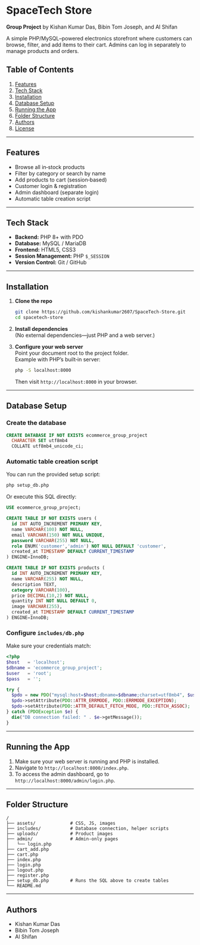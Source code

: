 ﻿# SpaceTech Store

**Group Project** by Kishan Kumar Das, Bibin Tom Joseph, and Al Shifan

A simple PHP/MySQL–powered electronics storefront where customers can browse, filter, and add items to their cart. Admins can log in separately to manage products and orders.

## Table of Contents

1. [Features](#features)
2. [Tech Stack](#tech-stack)
3. [Installation](#installation)
4. [Database Setup](#database-setup)
5. [Running the App](#running-the-app)
6. [Folder Structure](#folder-structure)
7. [Authors](#authors)
8. [License](#license)

---

## Features

- Browse all in‑stock products
- Filter by category or search by name
- Add products to cart (session‑based)
- Customer login & registration
- Admin dashboard (separate login)
- Automatic table creation script

---

## Tech Stack

- **Backend:** PHP 8+ with PDO
- **Database:** MySQL / MariaDB
- **Frontend:** HTML5, CSS3
- **Session Management:** PHP `$_SESSION`
- **Version Control:** Git / GitHub

---

## Installation

1. **Clone the repo**  
   ```bash
   git clone https://github.com/kishankumar2607/SpaceTech-Store.git
   cd spacetech-store
   ```

2. **Install dependencies**  
   (No external dependencies—just PHP and a web server.)

3. **Configure your web server**  
   Point your document root to the project folder.  
   Example with PHP’s built‑in server:  
   ```bash
   php -S localhost:8000
   ```
   Then visit `http://localhost:8000` in your browser.

---

## Database Setup

### Create the database
```sql
CREATE DATABASE IF NOT EXISTS ecommerce_group_project
  CHARACTER SET utf8mb4
  COLLATE utf8mb4_unicode_ci;
```

### Automatic table creation script

You can run the provided setup script:
```bash
php setup_db.php
```

Or execute this SQL directly:
```sql
USE ecommerce_group_project;

CREATE TABLE IF NOT EXISTS users (
  id INT AUTO_INCREMENT PRIMARY KEY,
  name VARCHAR(100) NOT NULL,
  email VARCHAR(150) NOT NULL UNIQUE,
  password VARCHAR(255) NOT NULL,
  role ENUM('customer','admin') NOT NULL DEFAULT 'customer',
  created_at TIMESTAMP DEFAULT CURRENT_TIMESTAMP
) ENGINE=InnoDB;

CREATE TABLE IF NOT EXISTS products (
  id INT AUTO_INCREMENT PRIMARY KEY,
  name VARCHAR(255) NOT NULL,
  description TEXT,
  category VARCHAR(100),
  price DECIMAL(10,2) NOT NULL,
  quantity INT NOT NULL DEFAULT 0,
  image VARCHAR(255),
  created_at TIMESTAMP DEFAULT CURRENT_TIMESTAMP
) ENGINE=InnoDB;
```

### Configure `includes/db.php`

Make sure your credentials match:
```php
<?php
$host   = 'localhost';
$dbname = 'ecommerce_group_project';
$user   = 'root';
$pass   = '';

try {
  $pdo = new PDO("mysql:host=$host;dbname=$dbname;charset=utf8mb4", $user, $pass);
  $pdo->setAttribute(PDO::ATTR_ERRMODE, PDO::ERRMODE_EXCEPTION);
  $pdo->setAttribute(PDO::ATTR_DEFAULT_FETCH_MODE, PDO::FETCH_ASSOC);
} catch (PDOException $e) {
  die("DB connection failed: " . $e->getMessage());
}
```

---

## Running the App

1. Make sure your web server is running and PHP is installed.  
2. Navigate to `http://localhost:8000/index.php`.  
3. To access the admin dashboard, go to `http://localhost:8000/admin/login.php`.

---

## Folder Structure

```
/
├── assets/             # CSS, JS, images
├── includes/           # Database connection, helper scripts
├── uploads/            # Product images
├── admin/              # Admin‑only pages
│   └── login.php
├── cart_add.php
├── cart.php
├── index.php
├── login.php
├── logout.php
├── register.php
├── setup_db.php        # Runs the SQL above to create tables
└── README.md
```

---

## Authors

- Kishan Kumar Das  
- Bibin Tom Joseph  
- Al Shifan

